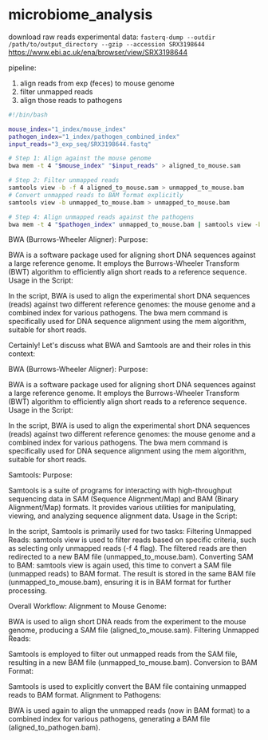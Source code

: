 # microbiome_analysis


download raw reads experimental data:
 `fasterq-dump --outdir /path/to/output_directory --gzip --accession SRX3198644 `
 https://www.ebi.ac.uk/ena/browser/view/SRX3198644

pipeline:
1. align reads from exp (feces) to mouse genome
2. filter unmapped reads
3. align those reads to pathogens

```bash                                                               
#!/bin/bash

mouse_index="1_index/mouse_index"
pathogen_index="1_index/pathogen_combined_index"
input_reads="3_exp_seq/SRX3198644.fastq"

# Step 1: Align against the mouse genome
bwa mem -t 4 "$mouse_index" "$input_reads" > aligned_to_mouse.sam

# Step 2: Filter unmapped reads
samtools view -b -f 4 aligned_to_mouse.sam > unmapped_to_mouse.bam
# Convert unmapped reads to BAM format explicitly
samtools view -b unmapped_to_mouse.bam > unmapped_to_mouse.bam

# Step 4: Align unmapped reads against the pathogens
bwa mem -t 4 "$pathogen_index" unmapped_to_mouse.bam | samtools view -b - > aligned_to_pathogen.bam
```
BWA (Burrows-Wheeler Aligner):
Purpose:

BWA is a software package used for aligning short DNA sequences against a large reference genome.
It employs the Burrows-Wheeler Transform (BWT) algorithm to efficiently align short reads to a reference sequence.
Usage in the Script:

In the script, BWA is used to align the experimental short DNA sequences (reads) against two different reference genomes: the mouse genome and a combined index for various pathogens.
The bwa mem command is specifically used for DNA sequence alignment using the mem algorithm, suitable for short reads.


Certainly! Let's discuss what BWA and Samtools are and their roles in this context:

BWA (Burrows-Wheeler Aligner):
Purpose:

BWA is a software package used for aligning short DNA sequences against a large reference genome.
It employs the Burrows-Wheeler Transform (BWT) algorithm to efficiently align short reads to a reference sequence.
Usage in the Script:

In the script, BWA is used to align the experimental short DNA sequences (reads) against two different reference genomes: the mouse genome and a combined index for various pathogens.
The bwa mem command is specifically used for DNA sequence alignment using the mem algorithm, suitable for short reads.

Samtools:
Purpose:

Samtools is a suite of programs for interacting with high-throughput sequencing data in SAM (Sequence Alignment/Map) and BAM (Binary Alignment/Map) formats.
It provides various utilities for manipulating, viewing, and analyzing sequence alignment data.
Usage in the Script:

In the script, Samtools is primarily used for two tasks:
Filtering Unmapped Reads:
samtools view is used to filter reads based on specific criteria, such as selecting only unmapped reads (-f 4 flag).
The filtered reads are then redirected to a new BAM file (unmapped_to_mouse.bam).
Converting SAM to BAM:
samtools view is again used, this time to convert a SAM file (unmapped reads) to BAM format.
The result is stored in the same BAM file (unmapped_to_mouse.bam), ensuring it is in BAM format for further processing.

Overall Workflow:
Alignment to Mouse Genome:

BWA is used to align short DNA reads from the experiment to the mouse genome, producing a SAM file (aligned_to_mouse.sam).
Filtering Unmapped Reads:

Samtools is employed to filter out unmapped reads from the SAM file, resulting in a new BAM file (unmapped_to_mouse.bam).
Conversion to BAM Format:

Samtools is used to explicitly convert the BAM file containing unmapped reads to BAM format.
Alignment to Pathogens:

BWA is used again to align the unmapped reads (now in BAM format) to a combined index for various pathogens, generating a BAM file (aligned_to_pathogen.bam).

